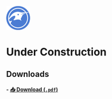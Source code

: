 <div class="flex-container">
        <img src="https://github.com/ProfessionalLinuxUsersGroup/img/blob/main/Assets/Logos/ProLUG_Round_Transparent_LOGO.png?raw=true" width="64" height="64"></img>
    <p>
        <h1>Under Construction</h1>
    </p>
</div>
 
## Downloads
#### - <a href="./assets/downloads/u14/u14_worksheet.pdf" target="_blank" download>📥 Download (`.pdf`)</a>
